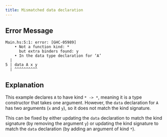 ```yaml
---
title: Mismatched data declaration
---
```


## Error Message

```
Main.hs:5:1: error: [GHC-05989]
    • Not a function kind: *
      but extra binders found: y
    • In the data type declaration for ‘A’
  |
5 | data A x y
  | ^^^^^^^^^^
```

## Explanation

This example declares `A` to have kind `* -> *`, meaning it is a type
constructor that takes one argument. However, the `data` declaration for `A` has
two arguments (`x` and `y`), so it does not match the kind signature.

This can be fixed by either updating the `data` declaration to match the kind
signature (by removing the argument `y`) or updating the kind signature to match
the `data` declaration (by adding an argument of kind `*`).
